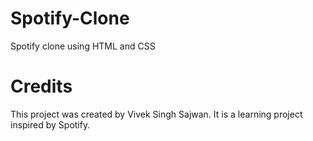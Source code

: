 # Spotify-Clone
Spotify clone using HTML and CSS
# Credits
This project was created by Vivek Singh Sajwan. It is a learning project inspired by Spotify.
